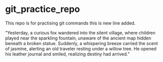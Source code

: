 # git_practice_repo
This repo is for practising git commands
this is new line added.

"Yesterday, a curious fox wandered into the silent village, where children played near the sparkling fountain, unaware of the ancient map hidden beneath a broken statue. Suddenly, a whispering breeze carried the scent of jasmine, alerting an old traveler resting under a willow tree. He opened his leather journal and smiled, realizing destiny had arrived."
